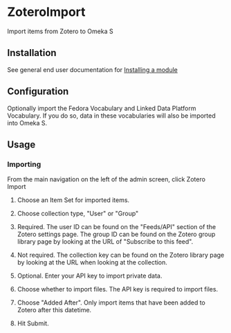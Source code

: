 # ZoteroImport

Import items from Zotero to Omeka S


## Installation

See general end user documentation for [Installing a module](https://github.com/omeka/omeka-s-enduser/blob/master/modules/modules.md#installing-modules)

## Configuration

Optionally import the Fedora Vocabulary and Linked Data Platform Vocabulary. If you do so, data in these vocabularies will also be imported into Omeka S.

## Usage

### Importing

From the main navigation on the left of the admin screen, click Zotero Import

1. Choose an Item Set for imported items.

1. Choose collection type, "User" or "Group"
  
1. Required. The user ID can be found on the "Feeds/API" section of the Zotero settings page. The group ID can be found on the Zotero group library page by looking at the URL of "Subscribe to this feed".
  
1. Not required. The collection key can be found on the Zotero library page by looking at the URL when looking at the collection. 

1. Optional. Enter your API key to import private data.

1. Choose whether to import files. The API key is required to import files.

1. Choose "Added After". Only import items that have been added to Zotero after this datetime.

1. Hit Submit.

